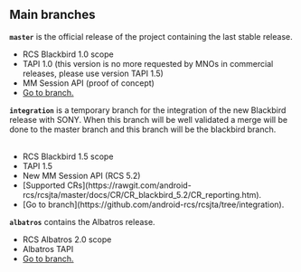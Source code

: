 ## Main branches ##

**`master`** is the official release of the project containing the last stable release.
  * RCS Blackbird 1.0 scope
  * TAPI 1.0 (this version is no more requested by MNOs in commercial releases, please use version TAPI 1.5)
  * MM Session API (proof of concept)
  * [Go to branch.](https://github.com/android-rcs/rcsjta/tree/master)
<br></li></ul>

<b><code>integration</code></b> is a temporary branch for the integration of the new Blackbird release with SONY. When this branch will be well validated a merge will be done to the master branch and this branch will be the blackbird branch.<br>
<br>
<ul><li>RCS Blackbird 1.5 scope<br>
</li><li>TAPI 1.5<br>
</li><li>New MM Session API (RCS 5.2)<br>
</li><li>[Supported CRs](https://rawgit.com/android-rcs/rcsjta/master/docs/CR/CR_blackbird_5.2/CR_reporting.htm).</a>
</li><li>[Go to branch](https://github.com/android-rcs/rcsjta/tree/integration).</a>
<br></li></ul>

**`albatros`** contains the Albatros release.
  * RCS Albatros 2.0 scope
  * Albatros TAPI
  * [Go to branch.](https://github.com/android-rcs/rcsjta/tree/albatros)
<br>
